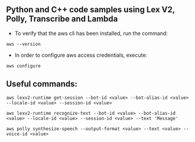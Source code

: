 Python and C++ code samples using Lex V2, Polly, Transcribe and Lambda
-------------------------------------

* To verify that the aws cli has been installed, run the command:
~~~
aws --version
~~~

* In order to configure aws access credentials, execute:
~~~
aws configure
~~~

## Useful commands:
~~~
aws lexv2-runtime get-session --bot-id <value> --bot-alias-id <value> --locale-id <value> --session-id <value>
~~~
~~~
aws lexv2-runtime recognize-text --bot-id <value> --bot-alias-id <value> --locale-id <value> --session-id <value> --text 'Message'
~~~
~~~
aws polly synthesize-speech --output-format <value> --text <value> --voice-id <value>
~~~
